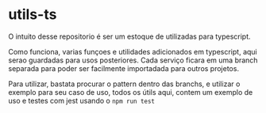 # utils-ts
O intuito desse repositorio é ser um estoque de utilizadas para typescript.

Como funciona, varias funçoes e utilidades adicionados em typescript, aqui serao guardadas para usos posteriores.
Cada serviço ficara em uma branch separada para poder ser facilmente importadada para outros projetos.

Para utilizar, bastata procurar o pattern dentro das branchs, e utilizar o exemplo para seu caso de uso, todos os útils aqui, contem um exemplo de uso e testes com jest usando o ```npm run test```


